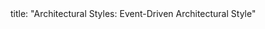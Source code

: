 <frontmatter>
title: "Architectural Styles: Event-Driven Architectural Style"
</frontmatter>

<include src="container-index-body.md" boilerplate />